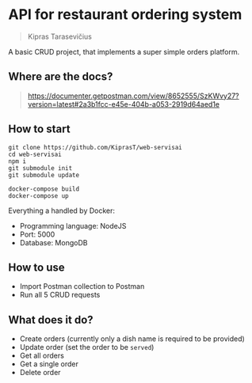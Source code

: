 # API for restaurant ordering system

> Kipras Tarasevičius

A basic CRUD project, that implements a super simple orders platform.

## Where are the docs?

> https://documenter.getpostman.com/view/8652555/SzKWvy27?version=latest#2a3b1fcc-e45e-404b-a053-2919d64aed1e

## How to start

```shell
git clone https://github.com/KiprasT/web-servisai
cd web-servisai
npm i
git submodule init
git submodule update
```

```shell
docker-compose build
docker-compose up
```

Everything a handled by Docker:

- Programming language: NodeJS
- Port: 5000
- Database: MongoDB

## How to use

- Import Postman collection to Postman
- Run all 5 CRUD requests

## What does it do?

- Create orders (currently only a dish name is required to be provided)
- Update order (set the order to be `served`)
- Get all orders
- Get a single order
- Delete order
